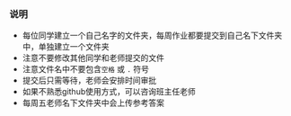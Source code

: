 ### 说明
- 每位同学建立一个自己名字的文件夹，每周作业都要提交到自己名下文件夹中，单独建立一个文件夹
- 注意不要修改其他同学和老师提交的文件
- 注意文件名中不要包含`空格` 或 `.` 符号
- 提交后只需等待，老师会安排时间审批
- 如果不熟悉github使用方式，可以咨询班主任老师
- 每周五老师名下文件夹中会上传参考答案
